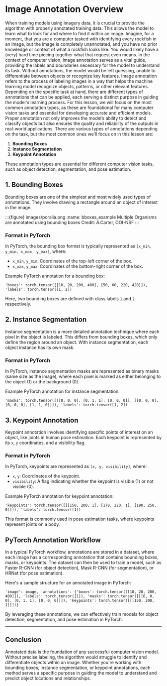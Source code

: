 # Image Annotation Overview

When training models using imagery data, it is crucial to provide the algorithm with properly annotated training data. This allows the model to learn what to look for and where to find it within an image. Imagine, for a moment, that you are a computer tasked with identifying every rockfish in an image, but the image is completely unannotated, and you have no prior knowledge or context of what a rockfish looks like. You would likely have a (very) hard time piecing together what that request even means. In the context of computer vision, image annotation serves as a vital guide, providing the labels and boundaries necessary for the model to understand its task. Without annotations, the model would be left guessing, unable to differentiate between objects or recognize key features. Image annotation refers to the process of labeling images in a way that helps the machine learning model recognize objects, patterns, or other relevant features. Depending on the specific task at hand, there are different types of annotations that can be applied, each serving a distinct purpose in guiding the model's learning process. For this lesson, we will focus on the most common annotation types, as these are foundational for many computer vision tasks and essential for developing accurate and efficient models. Proper annotation not only improves the model’s ability to detect and classify objects but also ensures the quality and reliability of the outputs in real-world applications. There are various types of annotations depending on the task, but the most common ones we'll focus on in this lesson are:

1. **Bounding Boxes**
2. **Instance Segmentation**
3. **Keypoint Annotation**

These annotation types are essential for different computer vision tasks, such as object detection, segmentation, and pose estimation.

## 1. Bounding Boxes

Bounding boxes are one of the simplest and most widely used types of annotations. They involve drawing a rectangle around an object of interest in the image.

:::{figure} images/poralia.png
:name: bboxes_example
Multiple Organisms are annotated using bounding boxes Credit: A.Carter, OOI-NSF
:::

### Format in PyTorch

In PyTorch, the bounding box format is typically represented as `[x_min, y_min, x_max, y_max]`, where:
- `x_min`, `y_min`: Coordinates of the top-left corner of the box.
- `x_max`, `y_max`: Coordinates of the bottom-right corner of the box.

Example PyTorch annotation for a bounding box:

`'boxes': torch.tensor([[10, 20, 200, 400], [50, 60, 220, 420]]), 'labels': torch.tensor([1, 2])`

Here, two bounding boxes are defined with class labels `1` and `2` respectively.

## 2. Instance Segmentation

Instance segmentation is a more detailed annotation technique where each pixel in the object is labeled. This differs from bounding boxes, which only define the region around an object. With instance segmentation, each object instance has its own mask.

### Format in PyTorch

In PyTorch, instance segmentation masks are represented as binary masks (same size as the image), where each pixel is marked as either belonging to the object (1) or the background (0).

Example PyTorch annotation for instance segmentation:

`'masks': torch.tensor([[[0, 0, 0], [0, 1, 1], [0, 0, 0]], [[0, 0, 0], [0, 0, 0], [1, 1, 0]]]), 'labels': torch.tensor([1, 2])`

## 3. Keypoint Annotation

Keypoint annotation involves identifying specific points of interest on an object, like joints in human pose estimation. Each keypoint is represented by its `x`, `y` coordinates, and a visibility flag.

### Format in PyTorch

In PyTorch, keypoints are represented as `[x, y, visibility]`, where:
- `x`, `y`: Coordinates of the keypoint.
- `visibility`: A flag indicating whether the keypoint is visible (1) or not visible (0).

Example PyTorch annotation for keypoint annotation:

`'keypoints': torch.tensor([[[150, 200, 1], [170, 220, 1], [190, 250, 0]]]), 'labels': torch.tensor([1])`

This format is commonly used in pose estimation tasks, where keypoints represent joints on a body.

## PyTorch Annotation Workflow

In a typical PyTorch workflow, annotations are stored in a dataset, where each image has a corresponding annotation that contains bounding boxes, masks, or keypoints. The dataset can then be used to train a model, such as Faster R-CNN (for object detection), Mask R-CNN (for segmentation), or HRNet (for pose estimation).

Here's a sample structure for an annotated image in PyTorch:

`'image': image, 'annotations': {'boxes': torch.tensor([[10, 20, 200, 400]]), 'labels': torch.tensor([1]), 'masks': torch.tensor([[[0, 0, 0], [0, 1, 1], [0, 0, 0]]]), 'keypoints': torch.tensor([[[150, 200, 1]]])}`

By leveraging these annotations, we can effectively train models for object detection, segmentation, and pose estimation in PyTorch.

---

## Conclusion

Annotated data is the foundation of any successful computer vision model. Without precise labeling, the algorithm would struggle to identify and differentiate objects within an image. Whether you're working with bounding boxes, instance segmentation, or keypoint annotations, each method serves a specific purpose in guiding the model to understand and predict object locations and relationships. 